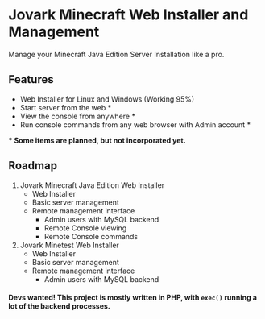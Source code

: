 # Jovark Minecraft Web Installer and Management

Manage your Minecraft Java Edition Server Installation like a pro.

## Features

- Web Installer for Linux and Windows (Working 95%)
- Start server from the web \*
- View the console from anywhere \*
- Run console commands from any web browser with Admin account \*

**\* Some items are planned, but not incorporated yet.**

## Roadmap

1. Jovark Minecraft Java Edition Web Installer
   - Web Installer
   - Basic server management
   - Remote management interface
     - Admin users with MySQL backend
     - Remote Console viewing
     - Remote Console commands
2. Jovark Minetest Web Installer
   - Web Installer
   - Basic server management
   - Remote management interface
     - Admin users with MySQL backend

#### Devs wanted! This project is mostly written in PHP, with `exec()` running a lot of the backend processes.
